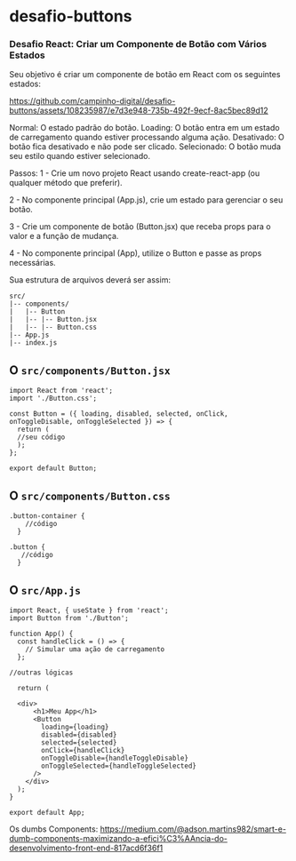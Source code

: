 # desafio-buttons

### Desafio React: Criar um Componente de Botão com Vários Estados
Seu objetivo é criar um componente de botão em React com os seguintes estados:

https://github.com/campinho-digital/desafio-buttons/assets/108235987/e7d3e948-735b-492f-9ecf-8ac5bec89d12

Normal: O estado padrão do botão.
Loading: O botão entra em um estado de carregamento quando estiver processando alguma ação.
Desativado: O botão fica desativado e não pode ser clicado.
Selecionado: O botão muda seu estilo quando estiver selecionado.


Passos:
1 - Crie um novo projeto React usando create-react-app (ou qualquer método que preferir).

2 - No componente principal (App.js), crie um estado para gerenciar o seu botão.

3 - Crie um componente de botão (Button.jsx) que receba props para o valor e a função de mudança.

4 - No componente principal (App), utilize o Button e passe as props necessárias.

Sua estrutura de arquivos deverá ser assim:

~~~
src/
|-- components/
|   |-- Button
|   |-- |-- Button.jsx
|   |-- |-- Button.css
|-- App.js
|-- index.js
~~~



## O `src/components/Button.jsx`

~~~
import React from 'react';
import './Button.css';

const Button = ({ loading, disabled, selected, onClick, onToggleDisable, onToggleSelected }) => {
  return (
  //seu código
  );
};

export default Button;

~~~

## O `src/components/Button.css`

~~~
.button-container {
    //código
  }
  
.button {
   //código
  }  

~~~


## O `src/App.js`
~~~
import React, { useState } from 'react';
import Button from './Button';

function App() {
  const handleClick = () => {
    // Simular uma ação de carregamento
  };

//outras lógicas

  return (

  <div>
      <h1>Meu App</h1>
      <Button
        loading={loading}
        disabled={disabled}
        selected={selected}
        onClick={handleClick}
        onToggleDisable={handleToggleDisable}
        onToggleSelected={handleToggleSelected}
      />
    </div>
  );
}

export default App;

~~~


Os dumbs Components: https://medium.com/@adson.martins982/smart-e-dumb-components-maximizando-a-efici%C3%AAncia-do-desenvolvimento-front-end-817acd6f36f1
